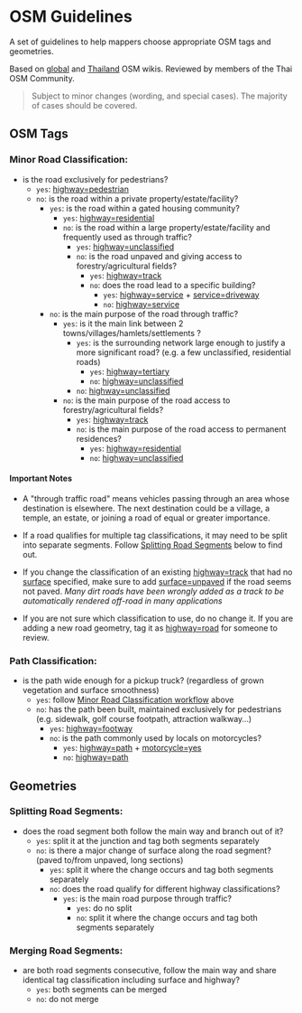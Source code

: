 # OSM Guidelines

A set of guidelines to help mappers choose appropriate OSM tags and geometries.

Based on [global](https://wiki.openstreetmap.org/wiki/Main_Page) and [Thailand](https://wiki.openstreetmap.org/wiki/WikiProject_Thailand) OSM wikis. Reviewed by members of the Thai OSM Community.

> Subject to minor changes (wording, and special cases). The majority of cases should be covered.

## OSM Tags

### Minor Road Classification:

- is the road exclusively for pedestrians?
  - `yes`: [highway=pedestrian](https://wiki.openstreetmap.org/wiki/Tag:highway=pedestrian)
  - `no`: is the road within a private property/estate/facility?
    - `yes`: is the road within a gated housing community?
      - `yes`: [highway=residential](https://wiki.openstreetmap.org/wiki/Tag:highway=residential)
      - `no`: is the road within a large property/estate/facility and frequently used as through traffic?
        - `yes`: [highway=unclassified](https://wiki.openstreetmap.org/wiki/Tag:highway=unclassified)
        - `no`: is the road unpaved and giving access to forestry/agricultural fields?
          - `yes`: [highway=track](https://wiki.openstreetmap.org/wiki/Tag:highway=track)
          - `no`: does the road lead to a specific building?
            - `yes`: [highway=service](https://wiki.openstreetmap.org/wiki/Tag:highway=service) + [service=driveway](https://wiki.openstreetmap.org/wiki/Tag:service=driveway)
            - `no`: [highway=service](https://wiki.openstreetmap.org/wiki/Tag:highway=service)
    - `no`: is the main purpose of the road through traffic?
      - `yes`: is it the main link between 2 towns/villages/hamlets/settlements ? 
        - `yes`: is the surrounding network large enough to justify a more significant road? (e.g. a few unclassified, residential roads)
          - `yes`: [highway=tertiary](https://wiki.openstreetmap.org/wiki/Tag:highway=tertiary)
          - `no`: [highway=unclassified](https://wiki.openstreetmap.org/wiki/Tag:highway=unclassified)    
        - `no`: [highway=unclassified](https://wiki.openstreetmap.org/wiki/Tag:highway=unclassified)
      - `no`: is the main purpose of the road access to forestry/agricultural fields?
        - `yes`: [highway=track](https://wiki.openstreetmap.org/wiki/Tag:highway=track)
        - `no`: is the main purpose of the road access to permanent residences? 
          - `yes`: [highway=residential](https://wiki.openstreetmap.org/wiki/Tag:highway=residential)
          - `no`: [highway=unclassified](https://wiki.openstreetmap.org/wiki/Tag:highway=unclassified)


#### Important Notes

- A "through traffic road" means vehicles passing through an area whose destination is elsewhere.
The next destination could be a village, a temple, an estate, or joining a road of equal or greater importance.

- If a road qualifies for multiple tag classifications, it may need to be split into separate segments. Follow [Splitting Road Segments](#splitting-road-segments) below to find out.

- If you change the classification of an existing [highway=track](https://wiki.openstreetmap.org/wiki/Tag:highway=track) that had no [surface](https://wiki.openstreetmap.org/wiki/Key:surface) specified, make sure to add [surface=unpaved](https://wiki.openstreetmap.org/wiki/Tag:surface=unpaved) if the road seems not paved. *Many dirt roads have been wrongly added as a track to be automatically rendered off-road in many applications*

- If you are not sure which classification to use, do no change it. If you are adding a new road geometry, tag it as [highway=road](https://wiki.openstreetmap.org/wiki/Tag:highway=road) for someone to review. 

### Path Classification:

- is the path wide enough for a pickup truck? (regardless of grown vegetation and surface smoothness)
  - `yes`: follow [Minor Road Classification workflow](#minor-road-classification) above
  - `no`: has the path been built, maintained exclusively for pedestrians (e.g. sidewalk, golf course footpath, attraction walkway…)
    - `yes`: [highway=footway](https://wiki.openstreetmap.org/wiki/Tag:highway=footway)
    - `no`: is the path commonly used by locals on motorcycles?
      - `yes`: [highway=path](https://wiki.openstreetmap.org/wiki/Tag:highway=path) + [motorcycle=yes](https://wiki.openstreetmap.org/wiki/Key:motorcycle)
      - `no`: [highway=path](https://wiki.openstreetmap.org/wiki/Tag:highway=path)

## Geometries

### Splitting Road Segments:

- does the road segment both follow the main way and branch out of it?
  - `yes`: split it at the junction and tag both segments separately
  - `no`: is there a major change of surface along the road segment? (paved to/from unpaved, long sections)
    - `yes`: split it where the change occurs and tag both segments separately
    - `no`: does the road qualify for different highway classifications?
      - `yes`: is the main road purpose through traffic?
        - `yes`: do no split
        - `no`: split it where the change occurs and tag both segments separately
        
### Merging Road Segments:

- are both road segments consecutive, follow the main way and share identical tag classification including surface and highway?
  - `yes`: both segments can be merged
  - `no`: do not merge